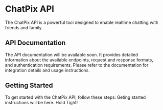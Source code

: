 # ChatPix API

The ChatPix API is a powerful tool designed to enable realtime chatting with friends and family.

## API Documentation

The API documentation will be available soon. It provides detailed information about the available endpoints, request and response formats, and authentication requirements. Please refer to the documentation for integration details and usage instructions.

## Getting Started

To get started with the ChatPix API, follow these steps:
Geting started instructions will be here. Hold Tight!

